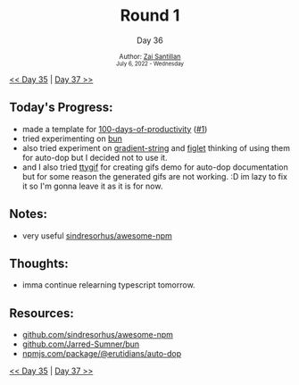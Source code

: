 <div align="center">
  <h1>Round 1</h1>
  <p>Day 36</p>
  <sub>
    Author: <a href="https://github.com/plskz" target="_blank">Zai Santillan</a>
    <br>
    <small>July 6, 2022 - Wednesday</small>
  </sub>
</div>

[<< Day 35](day035.md) | [Day 37 >>](day037.md)

## Today's Progress:

- made a template for [100-days-of-productivity](https://github.com/Erutidians/100-days-of-productivity) ([#1](https://github.com/Erutidians/100-days-of-productivity/pull/1))
- tried experimenting on [bun](https://github.com/Jarred-Sumner/bun)
- also tried experiment on [gradient-string](https://www.npmjs.com/package/gradient-string) and [figlet](https://www.npmjs.com/package/figlet) thinking of using them for auto-dop but I decided not to use it.
- and I also tried [ttygif](https://github.com/icholy/ttygif) for creating gifs demo for auto-dop documentation but for some reason the generated gifs are not working. :D im lazy to fix it so I'm gonna leave it as it is for now.

## Notes:

- very useful [sindresorhus/awesome-npm](https://github.com/sindresorhus/awesome-npm)

## Thoughts:

- imma continue relearning typescript tomorrow.

## Resources:

- [github.com/sindresorhus/awesome-npm](https://github.com/sindresorhus/awesome-npm)
- [github.com/Jarred-Sumner/bun](https://github.com/Jarred-Sumner/bun)
- [npmjs.com/package/@erutidians/auto-dop](https://www.npmjs.com/package/@erutidians/auto-dop)

[<< Day 35](day035.md) | [Day 37 >>](day037.md)
